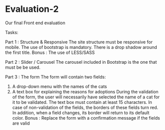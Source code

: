 # Evaluation-2

Our final Front end evaluation

Tasks:

Part 1 : Structure & Responsive
The site structure must be responsive for mobile. The use of bootstrap is mandatory.
There is a drop shadow around the first title.
Bonus :
The use of LESS/SASS

Part 2 : Slider / Carousel
The carousel included in Bootstrap is the one that must be be used.

Part 3 : The form
The form will contain two fields:
1. A drop-down menu with the names of the cats
2. A text box for explaining the reasons for adoptions
During the validation of the form, the user will necessarily have selected the name of a cat
for it to be validated. The text box must contain at least 15 characters.
In case of non-validation of the fields, the borders of these fields turn red. In
addition, when a field changes, its border will return to its default color.
Bonus :
Replace the form with a confirmation message if the fields are valid
